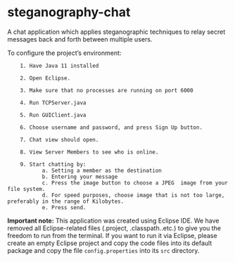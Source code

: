 # steganography-chat
A chat application which applies steganographic techniques to relay secret messages back and forth between multiple users.

To configure the project’s environment:

        1. Have Java 11 installed
        
        2. Open Eclipse.
        
        3. Make sure that no processes are running on port 6000
        
        4. Run TCPServer.java
        
        5. Run GUIClient.java
        
        6. Choose username and password, and press Sign Up button.
        
        7. Chat view should open.
        
        8. View Server Members to see who is online.
        
        9. Start chatting by:
               a. Setting a member as the destination
               b. Entering your message
               c. Press the image button to choose a JPEG  image from your file system.
               d. For speed purposes, choose image that is not too large, preferably in the range of Kilobytes.
               e. Press send.
 
 **Important note:** This application was created using Eclipse IDE. We have removed all Eclipse-related files (.project, .classpath..etc.) to give you the freedom to run from the terminal. If you want to run it via Eclipse, please create an empty Eclipse project and copy the code files into its default package and copy the file ``config.properties`` into its ``src`` directory. 
 
